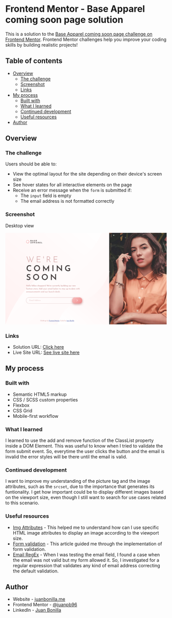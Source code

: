 # Frontend Mentor - Base Apparel coming soon page solution

This is a solution to the [Base Apparel coming soon page challenge on Frontend Mentor](https://www.frontendmentor.io/challenges/base-apparel-coming-soon-page-5d46b47f8db8a7063f9331a0). Frontend Mentor challenges help you improve your coding skills by building realistic projects! 

## Table of contents

- [Overview](#overview)
  - [The challenge](#the-challenge)
  - [Screenshot](#screenshot)
  - [Links](#links)
- [My process](#my-process)
  - [Built with](#built-with)
  - [What I learned](#what-i-learned)
  - [Continued development](#continued-development)
  - [Useful resources](#useful-resources)
- [Author](#author)

## Overview

### The challenge

Users should be able to:

- View the optimal layout for the site depending on their device's screen size
- See hover states for all interactive elements on the page
- Receive an error message when the `form` is submitted if:
  - The `input` field is empty
  - The email address is not formatted correctly

### Screenshot

Desktop view

![Solution preview](./design/Screenshot_Preview-Base-Apparel-page.png)

### Links

- Solution URL: [Click here](https://www.frontendmentor.io/solutions/mobilefirst-site-html-scss-js--TeyMFcgx)
- Live Site URL: [See live site here](https://juanbonilla.me/FEM_base-apparel-coming-soon/)

## My process

### Built with

- Semantic HTML5 markup
- CSS / SCSS custom properties
- Flexbox
- CSS Grid
- Mobile-first workflow

### What I learned

I learned to use the add and remove function of the ClassList property inside a DOM Element. This was useful to know when I tried to validate the form submit event. So, everytime the user clicks the button and the email is invalid the error styles will be there until the email is valid.

### Continued development

I want to improve my understanding of the picture tag and the image attributes, such as the ```srcset```, due to the importance that generates its funtionality. I get how important could be to display different images based on the viewport size, even though I still want to search for use cases related to this scenario.

### Useful resources

- [Img Attributes](https://htmlreference.io/element/img/) - This helped me to understand how can I use specific HTML image attributes to display an image according to the viewport size.
- [Form validation](https://developer.mozilla.org/es/docs/Learn/Forms/Form_validation) - This article guided me through the implementation of form validation.
- [Email RegEx](https://stackoverflow.com/questions/201323/how-to-validate-an-email-address-using-a-regular-expression) - When I was testing the email field, I found a case when the email was not valid but my form allowed it. So, I investigated for a regular expression that validates any kind of email address correcting the default validation.

## Author

- Website - [juanbonilla.me](https://juanbonilla.me)
- Frontend Mentor - [@juanpb96](https://www.frontendmentor.io/profile/juanpb96)
- LinkedIn - [Juan Bonilla](https://www.linkedin.com/in/juan-pablo-bonilla-6b8730115/)
